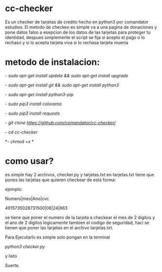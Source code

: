 # cc-checker
Es un checker de tarjetas de credito hecho en python3 por comandator estudios.
El metodo de checkeo es simple va a una pagina de donaciones y pone datos falso a esepcion de los datos de las tarjetas para proteger tu identidad,
despues simplemente el script se fija si acepto el pago o lo rechaso y si lo acepta tarjeta viva si lo rechasa tarjeta muerta

# metodo de instalacion:

*- sudo apt-get install update && sudo apt-get install upgrade*

*- sudo apt-get install git && sudo apt-get install python3*

*- sudo apt-get install python3-pip*

*- sudo pip3 install colorama*

*- sudo pip3 install requests*

*- git clone https://github.com/comandator/cc-checker/*

*- cd cc-checker*

*- chmod +x *


# como usar?

es simple hay 2 archivos, checker.py y tarjetas.txt en tarjetas.txt tiene que pones las tarjetas que quieren checkear
de esta forma:

ejemplo:

Numero|mes|Ano|cvc

4915735028731500|06|24|663

se tiene que poner el numero de la tarjeta a checkear el mes de 2 digitos y el ano de 2 digitos logicamente tambien el codigo de seguridad, haci se tienen que poner las tarjetas en el archivo tarjetas.txt.

Para Ejecutarlo es simple solo pongan en la terminal

*python3 checker.py*

y listo 

Suerte.
